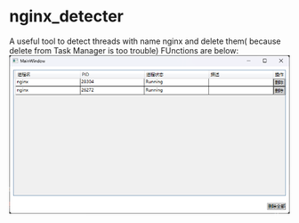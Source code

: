 # nginx_detecter
A useful tool to detect threads with name nginx and delete them( because delete from Task Manager is too trouble)
FUnctions are below:
![img.png](img.png)
